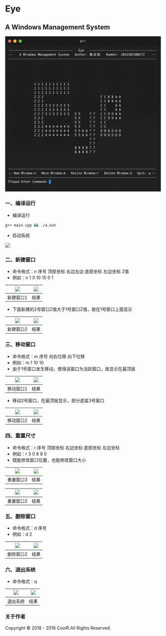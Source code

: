 <h1><br>Eye<br></h1>
<h2>A Windows Management System</h2>



![](./img/Eye.png)



### 一、编译运行

- 编译运行

```bash
g++ main.cpp && ./a.out
```



- 启动系统

![](./Init.png)



### 二、新建窗口

- 命令格式：n 序号 顶部坐标 右边左边 底部坐标 左边坐标 Z值
- 例如：n 1 0 10 10 0 1

| ![](/Users/hcr/Desktop/大三上/CPP程序设计/img/new1-1.png) | ![](/Users/hcr/Desktop/大三上/CPP程序设计/img/new1-2.png) |
| :-------------------------------------------------------: | :-------------------------------------------------------: |
|                         新建窗口1                         |                           结果                            |



- 下面新建的2号窗口Z值大于1号窗口Z值，故在1号窗口上面显示

| ![](/Users/hcr/Desktop/大三上/CPP程序设计/img/new2-1.png) | ![](/Users/hcr/Desktop/大三上/CPP程序设计/img/new2-2.png) |
| :-------------------------------------------------------: | :-------------------------------------------------------: |
|                         新建窗口2                         |                           结果                            |



### 三、移动窗口

- 命令格式：m 序号 向右位移 向下位移
- 例如：m 1 10 10
- 由于1号窗口发生移动，使得该窗口为活跃窗口，故显示在最顶层

| ![](/Users/hcr/Desktop/大三上/CPP程序设计/img/move1-1.png) | ![](/Users/hcr/Desktop/大三上/CPP程序设计/img/move1-2.png) |
| :--------------------------------------------------------: | :--------------------------------------------------------: |
|                         移动窗口1                          |                            结果                            |



- 移动2号窗口，在最顶层显示，部分遮盖3号窗口

| ![](/Users/hcr/Desktop/大三上/CPP程序设计/img/move2-1.png) | ![](/Users/hcr/Desktop/大三上/CPP程序设计/img/move2-2.png) |
| :--------------------------------------------------------: | :--------------------------------------------------------: |
|                         移动窗口2                          |                            结果                            |



### 四、重置尺寸

- 命令格式：r 序号 顶部坐标 右边坐标 底部坐标 左边坐标
- 例如：r 3 0 8 8 0
- 既能修改窗口位置，也能修改窗口大小

| ![](/Users/hcr/Desktop/大三上/CPP程序设计/img/resize1-1.png) | ![](/Users/hcr/Desktop/大三上/CPP程序设计/img/resize1-2.png) |
| :----------------------------------------------------------: | :----------------------------------------------------------: |
|                          重置窗口3                           |                             结果                             |



| ![](/Users/hcr/Desktop/大三上/CPP程序设计/img/resize2-1.png) | ![](/Users/hcr/Desktop/大三上/CPP程序设计/img/resize2-2.png) |
| :----------------------------------------------------------: | :----------------------------------------------------------: |
|                          重置窗口2                           |                             结果                             |



### 五、删除窗口

- 命令格式：d 序号
- 例如：d 2

| ![](/Users/hcr/Desktop/大三上/CPP程序设计/img/delete1-1.png) | ![](/Users/hcr/Desktop/大三上/CPP程序设计/img/delete1-2.png) |
| :----------------------------------------------------------: | :----------------------------------------------------------: |
|                          删除窗口2                           |                             结果                             |



### 六、退出系统

- 命令格式：q

| ![](/Users/hcr/Desktop/大三上/CPP程序设计/img/quit1-1.png) | ![](/Users/hcr/Desktop/大三上/CPP程序设计/img/quit1-2.png) |
| :--------------------------------------------------------: | :--------------------------------------------------------: |
|                          退出系统                          |                            结果                            |



### 关于作者
Copyright © 2018 - 2018 CoolR.All Rights Reserved.